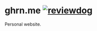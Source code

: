 # ghrn.me [![reviewdog](https://github.com/gabriellhrn/ghrn.me/workflows/reviewdog/badge.svg?branch=main&event=push)](https://github.com/gabriellhrn/ghrn.me/actions?query=workflow%3Areviewdog+event%3Apush+branch%3Amain)

Personal website.
